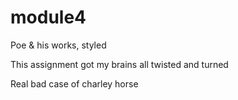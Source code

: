 # module4
Poe &amp; his works, styled
<p>This assignment got my brains all twisted and turned</p>
<p>Real bad case of charley horse</p>
